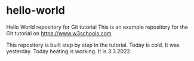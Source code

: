# hello-world
Hello World repository for Git tutorial
This is an example repository for the Git tutorial on https://www.w3schools.com

This repository is built step by step in the tutorial. Today is cold. It was yesterday.
Today heating is working. It is 3.3.2022.
